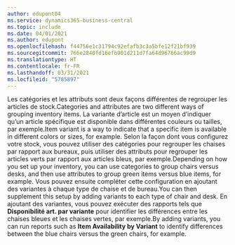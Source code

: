 ```yaml
---
author: edupont04
ms.service: dynamics365-business-central
ms.topic: include
ms.date: 04/01/2021
ms.author: edupont
ms.openlocfilehash: f44756e1c31794c92efafb3c3a5bfe12f21bf939
ms.sourcegitcommit: 766e2840fd16efb901d211d7fa64d96766ac99d9
ms.translationtype: HT
ms.contentlocale: fr-FR
ms.lasthandoff: 03/31/2021
ms.locfileid: "5785897"
---
```

<span data-ttu-id="68c72-101">Les catégories et les attributs sont deux façons différentes de regrouper les articles de stock.</span><span class="sxs-lookup"><span data-stu-id="68c72-101">Categories and attributes are two different ways of grouping inventory items.</span></span> <span data-ttu-id="68c72-102">La variante d’article est un moyen d’indiquer qu’un article spécifique est disponible dans différentes couleurs ou tailles, par exemple.</span><span class="sxs-lookup"><span data-stu-id="68c72-102">Item variant is a way to indicate that a specific item is available in different colors or sizes, for example.</span></span> <span data-ttu-id="68c72-103">Selon la façon dont vous configurez votre stock, vous pouvez utiliser des catégories pour regrouper les chaises par rapport aux bureaux, puis utiliser des attributs pour regrouper les articles verts par rapport aux articles bleus, par exemple.</span><span class="sxs-lookup"><span data-stu-id="68c72-103">Depending on how you set up your inventory, you can use categories to group chairs versus desks, and then use attributes to group green items versus blue items, for example.</span></span> <span data-ttu-id="68c72-104">Vous pouvez ensuite compléter cette configuration en ajoutant des variantes à chaque type de chaise et de bureau.</span><span class="sxs-lookup"><span data-stu-id="68c72-104">You can then supplement this setup by adding variants to each type of chair and desk.</span></span> <span data-ttu-id="68c72-105">En ajoutant des variantes, vous pouvez exécuter des rapports tels que **Disponibilité art. par variante** pour identifier les différences entre les chaises bleues et les chaises vertes, par exemple.</span><span class="sxs-lookup"><span data-stu-id="68c72-105">By adding variants, you can run reports such as **Item Availability by Variant** to identify differences between the blue chairs versus the green chairs, for example.</span></span>
